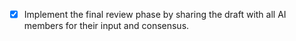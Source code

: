 - [x] Implement the final review phase by sharing the draft with all AI members for their input and consensus.